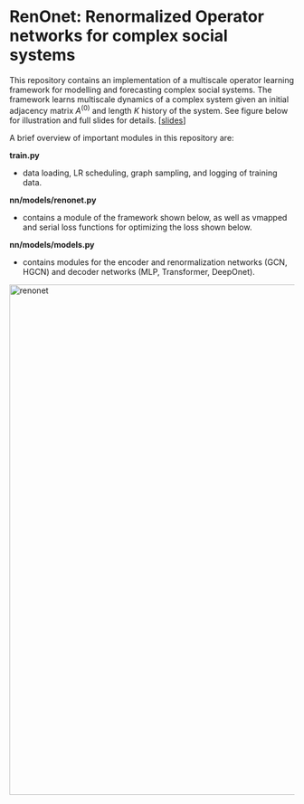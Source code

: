 # RenOnet: Renormalized Operator networks for complex social systems

This repository contains an implementation of a multiscale operator learning framework for modelling and forecasting complex social systems. The framework learns multiscale dynamics of a complex system given an initial adjacency matrix $A^{(0)}$ and length $K$ history of the system. See figure below for illustration and full slides for details. [[slides](https://www.dropbox.com/scl/fi/2py8doe6gaqjwv9g6pcuw/Multiscale_operator_learning_for_social_dynamics.pdf?rlkey=1ljnspm5zjjvnc9mn66qfcvm6&dl=0)]

A brief overview of important modules in this repository are:

**train.py**
* data loading, LR scheduling, graph sampling, and logging of training data.

**nn/models/renonet.py** 
* contains a module of the framework shown below, as well as vmapped and serial loss functions for optimizing the loss shown below.

**nn/models/models.py** 
- contains modules for the encoder and renormalization networks (GCN, HGCN) and decoder networks (MLP, Transformer, DeepOnet).

<img width="903" alt="renonet" src="https://github.com/nngabe/renonet/assets/50005216/012602fe-19f1-4ac4-a540-04fde74a3b40">


